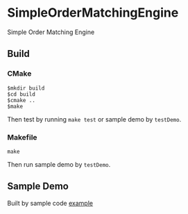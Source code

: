 # SimpleOrderMatchingEngine
Simple Order Matching Engine

## Build
### CMake
```
$mkdir build
$cd build
$cmake ..
$make
```
Then test by running `make test` or sample demo by `testDemo`.

### Makefile
```
make
```
Then run sample demo by `testDemo`.

## Sample Demo
Built by sample code [example](src/Dummy.cpp)
